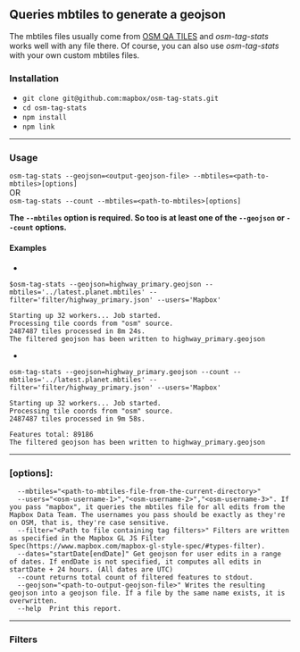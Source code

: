 ## Queries mbtiles to generate a geojson

The mbtiles files usually come from [OSM QA TILES](http://osmlab.github.io/osm-qa-tiles/) and _osm-tag-stats_ works well with any file there. Of course, you can also use _osm-tag-stats_ with your own custom mbtiles files.

### Installation

* `git clone git@github.com:mapbox/osm-tag-stats.git`
* `cd osm-tag-stats`
* `npm install`
* `npm link`

----------------------------------------------------------

### Usage
`osm-tag-stats --geojson=<output-geojson-file> --mbtiles=<path-to-mbtiles>[options]` <br />
 OR <br />
`osm-tag-stats --count --mbtiles=<path-to-mbtiles>[options]`

**The `--mbtiles` option is required. So too is at least one of the `--geojson` or `--count` options.**

#### Examples

*
`$osm-tag-stats --geojson=highway_primary.geojson --mbtiles='../latest.planet.mbtiles' --filter='filter/highway_primary.json' --users='Mapbox'`
```
Starting up 32 workers... Job started.
Processing tile coords from "osm" source.
2487487 tiles processed in 8m 24s.
The filtered geojson has been written to highway_primary.geojson
```

*
`osm-tag-stats --geojson=highway_primary.geojson --count --mbtiles='../latest.planet.mbtiles' --filter='filter/highway_primary.json' --users='Mapbox'`
```
Starting up 32 workers... Job started.
Processing tile coords from "osm" source.
2487487 tiles processed in 9m 58s.

Features total: 89186
The filtered geojson has been written to highway_primary.geojson
```

----------------------------------------------------------

### [options]:
````
  --mbtiles="<path-to-mbtiles-file-from-the-current-directory>"
  --users="<osm-username-1>","<osm-username-2>","<osm-username-3>". If you pass "mapbox", it queries the mbtiles file for all edits from the Mapbox Data Team. The usernames you pass should be exactly as they're on OSM, that is, they're case sensitive.
  --filter="<Path to file containing tag filters>" Filters are written as specified in the Mapbox GL JS Filter Spec(https://www.mapbox.com/mapbox-gl-style-spec/#types-filter).
  --dates="startDate[endDate]" Get geojson for user edits in a range of dates. If endDate is not specified, it computes all edits in startDate + 24 hours. (All dates are UTC)
  --count returns total count of filtered features to stdout.
  --geojson="<path-to-output-geojson-file>" Writes the resulting geojson into a geojson file. If a file by the same name exists, it is overwritten.
  --help  Print this report.
````
----------------------------------------------------------

### Filters
